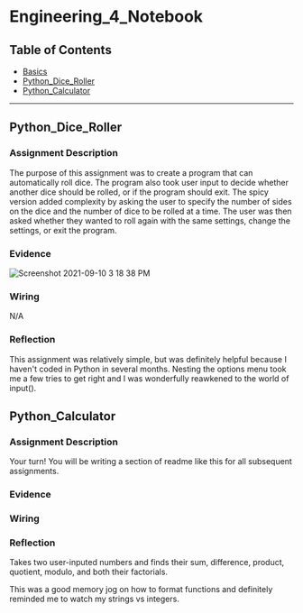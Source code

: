# Engineering_4_Notebook

## Table of Contents
* [Basics](#Basics)
* [Python_Dice_Roller](#PythonDiceRoller)
* [Python_Calculator](#Python_Calculator)
---

## Python_Dice_Roller


### Assignment Description

The purpose of this assignment was to create a program that can automatically roll dice. The program also took user input to decide whether another dice should be rolled, or if the program should exit. The spicy version added complexity by asking the user to specify the number of sides on the dice and the number of dice to be rolled at a time. The user was then asked whether they wanted to roll again with the same settings, change the settings, or exit the program. 

### Evidence 

![Screenshot 2021-09-10 3 18 38 PM](file:///C:/Users/jbailey24/Downloads/IMG_8253.jpg)

### Wiring

N/A

### Reflection

This assignment was relatively simple, but was definitely helpful because I haven't coded in Python in several months. Nesting the options menu took me a few tries to get right and I was wonderfully reawkened to the world of input().

## Python_Calculator

### Assignment Description

Your turn! You will be writing a section of readme like this for all subsequent assignments.

### Evidence 


### Wiring


### Reflection





Takes two user-inputed numbers and finds their sum, difference, product, quotient, modulo, and both their factorials.

This was a good memory jog on how to format functions and definitely reminded me to watch my strings vs integers.

